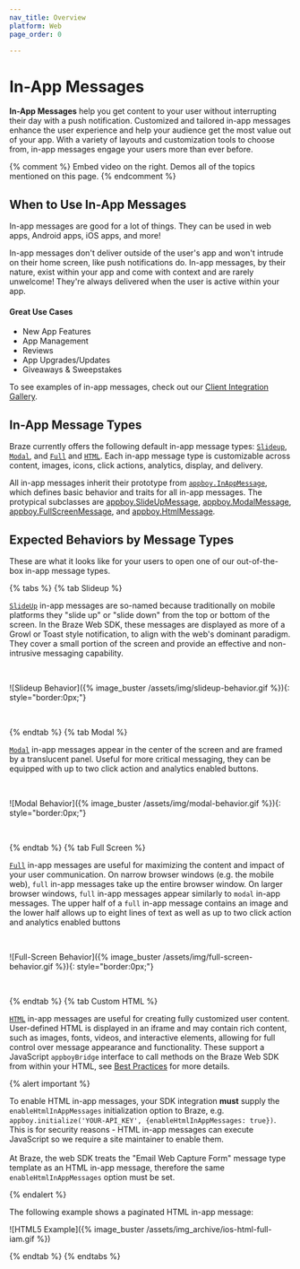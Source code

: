 ```yaml
---
nav_title: Overview
platform: Web
page_order: 0

---
```

# In-App Messages

__In-App Messages__ help you get content to your user without interrupting their day with a push notification. Customized and tailored in-app messages enhance the user experience and help your audience get the most value out of your app. With a variety of layouts and customization tools to choose from, in-app messages engage your users more than ever before.

{% comment %}
Embed video on the right. Demos all of the topics mentioned on this page.
{% endcomment %}

## When to Use In-App Messages

In-app messages are good for a lot of things. They can be used in web apps, Android apps, iOS apps, and more!

In-app messages don't deliver outside of the user's app and won't intrude on their home screen, like push notifications do. In-app messages, by their nature, exist within your app and come with context and are rarely unwelcome! They're always delivered when the user is active within your app.

#### Great Use Cases

- New App Features
- App Management
- Reviews
- App Upgrades/Updates
- Giveaways & Sweepstakes

To see examples of in-app messages, check out our [Client Integration Gallery][53].

## In-App Message Types

Braze currently offers the following default in-app message types: [`Slideup`][13], [`Modal`][17], and [`Full`][41] and [`HTML`][42].  Each in-app message type is customizable across content, images, icons, click actions, analytics, display, and delivery. 

All in-app messages inherit their prototype from [`appboy.InAppMessage`][2], which defines basic behavior and traits for all in-app messages. The protypical subclasses are [appboy.SlideUpMessage][3], [appboy.ModalMessage][6], [appboy.FullScreenMessage][7], and [appboy.HtmlMessage][12]. 

## Expected Behaviors by Message Types

These are what it looks like for your users to open one of our out-of-the-box in-app message types.

{% tabs %}
  {% tab Slideup %}

  [`SlideUp`](https://js.appboycdn.com/web-sdk/latest/doc/ab.SlideUpMessage.html) in-app messages are so-named because traditionally on mobile platforms they "slide up" or "slide down" from the top or bottom of the screen. In the Braze Web SDK, these messages are displayed as more of a Growl or Toast style notification, to align with the web's dominant paradigm. They cover a small portion of the screen and provide an effective and non-intrusive messaging capability.
  
  <br>

  ![Slideup Behavior]({% image_buster /assets/img/slideup-behavior.gif %}){: style="border:0px;"}

  <br>

{% endtab %}
{% tab Modal %}

[`Modal`](https://js.appboycdn.com/web-sdk/latest/doc/ab.ModalMessage.html) in-app messages appear in the center of the screen and are framed by a translucent panel. Useful for more critical messaging, they can be equipped with up to two click action and analytics enabled buttons.

  <br>

  ![Modal Behavior]({% image_buster /assets/img/modal-behavior.gif %}){: style="border:0px;"}

  <br>

{% endtab %}
{% tab Full Screen %}

[`Full`](https://js.appboycdn.com/web-sdk/latest/doc/ab.FullScreenMessage.html) in-app messages are useful for maximizing the content and impact of your user communication. On narrow browser windows (e.g. the mobile web), `full` in-app messages take up the entire browser window. On larger browser windows, `full` in-app messages appear similarly to `modal` in-app messages. The upper half of a `full` in-app message contains an image and the lower half allows up to eight lines of text as well as up to two click action and analytics enabled buttons

<br>

![Full-Screen Behavior]({% image_buster /assets/img/full-screen-behavior.gif %}){: style="border:0px;"}

<br>

{% endtab %}
{% tab Custom HTML %}

[`HTML`](https://js.appboycdn.com/web-sdk/latest/doc/ab.HtmlMessage.html) in-app messages are useful for creating fully customized user content. User-defined HTML is displayed in an iframe and may contain rich content, such as images, fonts, videos, and interactive elements, allowing for full control over message appearance and functionality. These support a JavaScript `appboyBridge` interface to call methods on the Braze Web SDK from within your HTML, see [Best Practices]({{site.baseurl}}/help/best_practices/in-app_messages/web_browsers_only/#web-html-messages) for more details.

{% alert important %}

To enable HTML in-app messages, your SDK integration __must__ supply the `enableHtmlInAppMessages` initialization option to Braze, e.g. `appboy.initialize('YOUR-API_KEY', {enableHtmlInAppMessages: true})`. This is for security reasons - HTML in-app messages can execute JavaScript so we require a site maintainer to enable them.
<br> <br>
At Braze, the web SDK treats the "Email Web Capture Form" message type template as an HTML in-app message, therefore the same `enableHtmlInAppMessages` option must be set. 

{% endalert %}

The following example shows a paginated HTML in-app message:

![HTML5 Example]({% image_buster /assets/img_archive/ios-html-full-iam.gif %})

{% endtab %}
{% endtabs %}

[2]: https://js.appboycdn.com/web-sdk/latest/doc/ab.InAppMessage.html
[3]: https://js.appboycdn.com/web-sdk/latest/doc/ab.SlideUpMessage.html
[6]: https://js.appboycdn.com/web-sdk/latest/doc/ab.ModalMessage.html
[7]: https://js.appboycdn.com/web-sdk/latest/doc/ab.FullScreenMessage.html
[12]: https://js.appboycdn.com/web-sdk/latest/doc/ab.HtmlMessage.html
[13]: {{site.baseurl}}/developer_guide/platform_integration_guides/web/in_app_messaging/#slideup-in-app-messages
[17]: {{site.baseurl}}/developer_guide/platform_integration_guides/web/in_app_messaging/#modal-in-app-messages
[41]: {{site.baseurl}}/developer_guide/platform_integration_guides/web/in_app_messaging/#full-in-app-messages
[42]: {{site.baseurl}}/developer_guide/platform_integration_guides/web/in_app_messaging/#html-in-app-messages
[53]: {{site.baseurl}}/help/best_practices/client_integration_gallery/#client-integration-iam
